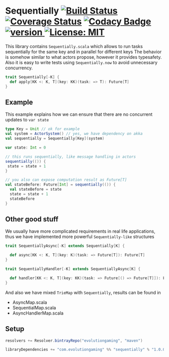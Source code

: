 # Sequentially [![Build Status](https://travis-ci.org/evolution-gaming/sequentially.svg)](https://travis-ci.org/evolution-gaming/sequentially) [![Coverage Status](https://coveralls.io/repos/evolution-gaming/sequentially/badge.svg)](https://coveralls.io/r/evolution-gaming/sequentially) [![Codacy Badge](https://api.codacy.com/project/badge/Grade/31ef1c904dae40d992d9537adfdad73e)](https://www.codacy.com/app/evolution-gaming/sequentially?utm_source=github.com&amp;utm_medium=referral&amp;utm_content=evolution-gaming/sequentially&amp;utm_campaign=Badge_Grade) [ ![version](https://api.bintray.com/packages/evolutiongaming/maven/sequentially/images/download.svg) ](https://bintray.com/evolutiongaming/maven/sequentially/_latestVersion) [![License: MIT](https://img.shields.io/badge/License-MIT-yellowgreen.svg)](https://opensource.org/licenses/MIT)

This library contains `Sequentially.scala` which allows to run tasks sequentially for the same key and in parallel for different keys
The behavior is somehow similar to what actors propose, however it provides typesafety.
Also it is easy to write tests using `Sequentially.now` to avoid unnecessary concurrency.   

```scala
trait Sequentially[-K] {
  def apply[KK <: K, T](key: KK)(task: => T): Future[T]
}
```

## Example

This example explains how we can ensure that there are no concurrent updates to `var state`

```scala
type Key = Unit // ok for example
val system = ActorSystem() // yes, we have dependency on akka
val sequentially = Sequentially[Key](system)

var state: Int = 0

// this runs sequentially, like message handling in actors 
sequentially(()) {
 state = state + 1
}

// you also can expose computation result as Future[T]
val stateBefore: Future[Int] = sequentially(()) {
  val stateBefore = state
  state = state + 1
  stateBefore
} 
```

## Other good stuff

We usually have more complicated requirements in real life applications, 
thus we have implemented  more powerful `Sequentially-like` structures

```scala
trait SequentiallyAsync[-K] extends Sequentially[K] {

  def async[KK <: K, T](key: K)(task: => Future[T]): Future[T]
}
```

```scala
trait SequentiallyHandler[-K] extends SequentiallyAsync[K] {

  def handler[KK <: K, T](key: KK)(task: => Future[() => Future[T]]): Future[T]
}
```

And also we have mixed `TrieMap` with `Sequentially`, results can be found in

* AsyncMap.scala
* SequentialMap.scala
* AsyncHandlerMap.scala      

  
## Setup

```scala
resolvers += Resolver.bintrayRepo("evolutiongaming", "maven")

libraryDependencies += "com.evolutiongaming" %% "sequentially" % "1.0.0"
```
